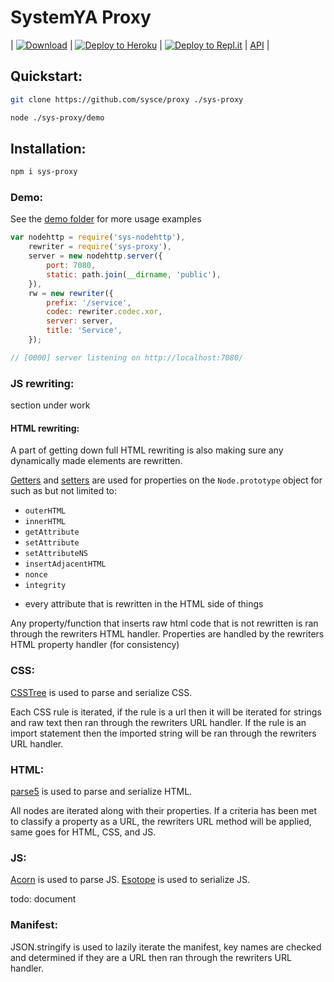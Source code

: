 # SystemYA Proxy

| [![Download](https://img.shields.io/npm/dw/sys-proxy?style=for-the-badge)](https://www.npmjs.com/package/sys-proxy) | [![Deploy to Heroku](https://img.shields.io/badge/depoly-heroku-purple?style=for-the-badge)](https://heroku.com/deploy?template=https://github.com/sysce/proxy) | [![Deploy to Repl.it](https://img.shields.io/badge/depoly-repl.it-171d2d?style=for-the-badge)](https://repl.it/github/sysce/proxy) | [API](./api.md) |


## Quickstart:

```sh
git clone https://github.com/sysce/proxy ./sys-proxy

node ./sys-proxy/demo
```

## Installation:

```sh
npm i sys-proxy
```

### Demo:

See the [demo folder](demo/) for more usage examples

```js
var nodehttp = require('sys-nodehttp'),
	rewriter = require('sys-proxy'),
	server = new nodehttp.server({
		port: 7080,
		static: path.join(__dirname, 'public'),
	}),
	rw = new rewriter({
		prefix: '/service',
		codec: rewriter.codec.xor,
		server: server,
		title: 'Service',
	});

// [0000] server listening on http://localhost:7080/
```

### JS rewriting:

section under work

#### HTML rewriting:

A part of getting down full HTML rewriting is also making sure any dynamically made elements are rewritten.

[Getters](https://developer.mozilla.org/en-US/docs/Web/JavaScript/Reference/Functions/get) and [setters](https://developer.mozilla.org/en-US/docs/Web/JavaScript/Reference/Functions/set) are used for properties on the `Node.prototype` object for such as but not limited to:

- `outerHTML`
- `innerHTML`
- `getAttribute`
- `setAttribute`
- `setAttributeNS`
- `insertAdjacentHTML`
- `nonce`
- `integrity`
+ every attribute that is rewritten in the HTML side of things

Any property/function that inserts raw html code that is not rewritten is ran through the rewriters HTML handler.
Properties are handled by the rewriters HTML property handler (for consistency)

### CSS:

[CSSTree](https://github.com/csstree/csstree) is used to parse and serialize CSS.

Each CSS rule is iterated, if the rule is a url then it will be iterated for strings and raw text then ran through the rewriters URL handler. If the rule is an import statement then the imported string will be ran through the rewriters URL handler.

### HTML:

[parse5](https://github.com/inikulin/parse5) is used to parse and serialize HTML.

All nodes are iterated along with their properties. If a criteria has been met to classify a property as a URL, the rewriters URL method will be applied, same goes for HTML, CSS, and JS.

### JS:

[Acorn](https://github.com/acornjs/acorn) is used to parse JS.
[Esotope](https://github.com/inikulin/esotope) is used to serialize JS.

todo: document

### Manifest:

JSON.stringify is used to lazily iterate the manifest, key names are checked and determined if they are a URL then ran through the rewriters URL handler.